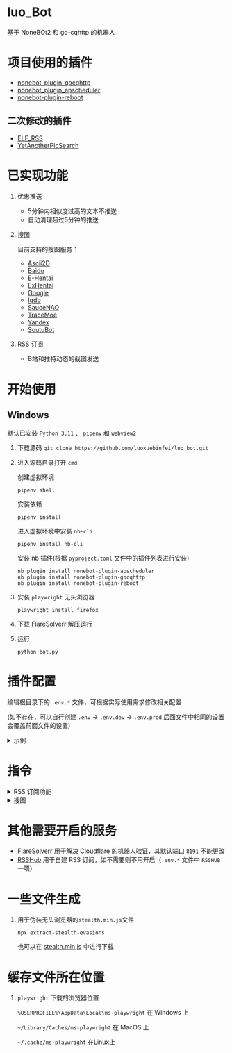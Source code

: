 # luo_Bot

基于 NoneBOt2 和 go-cqhttp 的机器人

# 项目使用的插件
- [nonebot_plugin_gocqhttp](https://github.com/mnixry/nonebot-plugin-gocqhttp)
- [nonebot_plugin_apscheduler](https://github.com/nonebot/plugin-apscheduler)
- [nonebot-plugin-reboot](https://github.com/18870/nonebot-plugin-reboot)

## 二次修改的插件
- [ELF_RSS](https://github.com/Quan666/ELF_RSS)
- [YetAnotherPicSearch](https://github.com/NekoAria/YetAnotherPicSearch)

# 已实现功能
1. 优惠推送

    - 5分钟内相似度过高的文本不推送
    - 自动清理超过5分钟的推送

2. 搜图

    目前支持的搜图服务：

    - [Ascii2D](https://ascii2d.net/)
    - [Baidu](https://graph.baidu.com/)
    - [E-Hentai](https://e-hentai.org/)
    - [ExHentai](https://exhentai.org/)
    - [Google](https://www.google.com/imghp)
    - [Iqdb](https://iqdb.org/)
    - [SauceNAO](https://saucenao.com/)
    - [TraceMoe](https://trace.moe/)
    - [Yandex](https://yandex.com/images/search)
    - [SoutuBot](https://soutubot.moe/)

3. RSS 订阅
   - B站和推特动态的截图发送

# 开始使用

## Windows

默认已安装 `Python 3.11` 、 `pipenv` 和 `webview2`

1. 下载源码
```git clone https://github.com/luoxuebinfei/luo_bot.git```

2. 进入源码目录打开 `cmd`

   创建虚拟环境

   ```pipenv shell```

   安装依赖

   ```pipenv install```

   进入虚拟环境中安装 `nb-cli`

   ```pipenv install nb-cli```

   安装 nb 插件(根据 `pyproject.toml` 文件中的插件列表进行安装)

    ```
   nb plugin install nonebot-plugin-apscheduler
   nb plugin install nonebot-plugin-gocqhttp
   nb plugin install nonebot-plugin-reboot
   ```

3. 安装 `playwright` 无头浏览器

   ```playwright install firefox```

4. 下载 [FlareSolverr](https://github.com/FlareSolverr/FlareSolverr) 解压运行

5. 运行

   ```python bot.py```

# 插件配置

编辑根目录下的 `.env.*` 文件，可根据实际使用需求修改相关配置

(如不存在，可以自行创建 `.env` -> `.env.dev` -> `.env.prod` 后面文件中相同的设置会覆盖前面文件的设置)

<details>
  <summary>示例</summary>

```
ENVIRONMENT=dev
DRIVER=~fastapi
HOST=127.0.0.1  # go-cqhttp监听地址
PORT=8080   # go-cqhttp监听端口

COMMAND_START=["/"]  # 配置命令起始字符
COMMAND_SEP=["."]  # 配置命令分割字符

# 插件 YetAnotherPicSearch 的配置
PROXY=""   # 代理地址
# saucenao APIKEY，必填，否则无法使用 saucenao 搜图
SAUCENAO_API_KEY=""
# 对 saucenao 的搜索结果进行 NSFW 判断的严格程度(依次递增), 启用后自动隐藏相应的 NSFW 结果的缩略图
# 0 表示不判断， 1 只判断明确的， 2 包括可疑的， 3 非明确为 SFW 的
SAUCENAO_NSFW_HIDE_LEVEL=1
# exhentai cookies，选填，没有的情况下自动改用 e-hentai 搜图
EXHENTAI_COOKIES=""
#NSFW_IMG=True   # 对可能出现的 nsfw 预览图片全部打码，默认为 False
#HIDE_IMG=False  # 隐藏所有搜索结果的缩略图，默认为 False

# 插件 XianbaoPush 的配置
XIANBAO_OPEN=False  # 是否开启推送
XIANBAO_GROUP_ID=[] # 要推送的群,多个群以英文逗号分割

# 插件 ELF_RSS2 的配置
RSS_PROXY=""  # 代理地址 示例： "127.0.0.1:7890"
RSSHUB=""  # rsshub订阅地址
#RSSHUB_BACKUP=[]  # 备用rsshub地址 示例： ["https://rsshub.app","https://rsshub.app"] 务必使用双引号！！！
DB_CACHE_EXPIRE=30  # 去重数据库的记录清理限定天数
LIMIT=200  # 缓存rss条数
MAX_LENGTH=1024  # 正文长度限制，防止消息太长刷屏，以及消息过长发送失败的情况
ENABLE_BOOT_MESSAGE=false  # 是否启用启动时的提示消息推送

# 图片压缩
ZIP_SIZE=2048  # 非 GIF 图片压缩后的最大长宽值，单位 px
GIF_ZIP_SIZE=6144  # GIF 图片压缩临界值，单位 KB
IMG_FORMAT="{subs}/{name}{ext}" # 保存图片的文件名,可使用 {subs}:订阅名 {name}:文件名 {ext}:文件后缀(可省略)
IMG_DOWN_PATH=""  # 图片的下载路径,默认为./data/image 可以为相对路径(./test)或绝对路径(/home)

BLOCKQUOTE=true  # 是否显示转发的内容(主要是微博)，默认打开，如果关闭还有转发的信息的话，可以自行添加进屏蔽词(但是这整条消息就会没)
#BLACK_WORD=[]  # 屏蔽词填写 支持正则，如 ["互动抽奖","微博抽奖平台"] 务必使用双引号！！！

# 使用百度翻译API 可选，填的话两个都要填，不填默认使用谷歌翻译(需墙外？)
# 百度翻译接口appid和secretKey，前往http://api.fanyi.baidu.com/获取
# 一般来说申请标准版免费就够了，想要好一点可以认证上高级版，有月限额，rss用也足够了
#BAIDU_ID=""
#BAIDU_KEY=""

# qbittorrent 相关设置(文件下载位置等更多设置请在qbittorrent软件中设置)
#QB_USERNAME=""  # qbittorrent 用户名
#QB_PASSWORD=""  # qbittorrent 密码
#QB_WEB_URL="http://127.0.0.1:8081"  # qbittorrent 客户端默认是关闭状态，请打开并设置端口号为 8081，同时勾选 “对本地主机上的客户端跳过身份验证”
#QB_DOWN_PATH=""  # qb的文件下载地址，这个地址必须是 go-cqhttp能访问到的
#DOWN_STATUS_MSG_GROUP=[]  # 下载进度消息提示群组 示例 [12345678] 注意：最好是将该群设置为免打扰
#DOWN_STATUS_MSG_DATE=10  # 下载进度检查及提示间隔时间，秒，不建议小于 10s

# pikpak 相关设置
#PIKPAK_USERNAME=""  # pikpak 用户名
#PIKPAK_PASSWORD=""  # pikpak 密码
#PIKPAK_DOWNLOAD_PATH=""  # pikpak 离线保存的目录, 默认是根目录，示例: ELF_RSS/Downloads ,目录不存在会自动创建, 不能/结尾

```
</details>

# 指令

<details>
  <summary>RSS 订阅功能</summary>

> 注意：
>
> 1. 所有命令均分群组、子频道和私聊三种情况，执行结果也会不同
> 2. [] 包起来的参数表示可选，但某些情况下为必须参数
> 3. 所有订阅命令群管都可使用（但是有一定限制）
> 4. 私聊直接发送命令即可，群聊和子频道需在消息首部或尾部添加 **机器人昵称** 或者 **@机器人**
> 5. 群聊中也可以回复机器人发的消息执行命令，子频道暂不支持
> 6. 所有参数之间均用空格分割，符号为英文标点
> 7. 子频道中需要手动添加管理员频道号到 `GUILD_SUPERUSERS`

## 添加订阅

> 命令：add （添加订阅、sub）
>
> 参数：订阅名 [RSS 地址]
>
> 示例： `add test twitter/user/huagequan`
>
> 使用技巧：先快速添加订阅，之后再通过 `change` 命令修改
>
> 命令解释：
>
> 必需 `订阅名` 及 `RSS地址（RSSHub订阅源可以省略域名，其余需要完整的URL地址）` 两个参数，
> 订阅到当前 `群组` 、 `频道` 或 `QQ`。

## 添加 RSSHub 订阅

> 命令：rsshub_add
>
> 参数：[RSSHub 路由名] [订阅名]
>
> 示例： `rsshub_add github`
>
> 命令解释：
>
> 发送命令后，按照提示依次输入 RSSHub 路由、订阅名和路由参数

## 删除订阅

> 命令：deldy （删除订阅、drop、unsub）
>
> 参数：订阅名 [订阅名 ...]（支持批量操作）
>
> 示例： `deldy test` `deldy test1 test2`
>
> 命令解释：
>
> 1. 在超级管理员私聊使用该命令时，可完全删除订阅
> 2. 在群组使用该命令时，将该群组从订阅群组中删除
> 3. 在子频道使用该命令时，将该子频道从订阅子频道中删除

## 所有订阅

> 命令：show_all（showall，select_all，selectall，所有订阅）
>
> 参数：[关键词]（支持正则，过滤生效范围：订阅名、订阅地址、QQ 号、群号）
>
> 示例： `showall test` `showall 123`
>
> 命令解释：
>
> 1. 携带 `关键词` 参数时，展示该群组或子频道或所有订阅中含有关键词的订阅
> 2. 不携带 `关键词` 参数时，展示该群组或子频道或所有订阅
> 3. 当 `关键词` 参数为整数时候，只对超级管理员用户额外展示所有订阅中 `QQ号` 或 `群号` 含有关键词的订阅

## 查看订阅

> 命令：show（查看订阅）
>
> 参数：[订阅名]
>
> 示例： `show test`
>
> 命令解释：
>
> 1. 携带 `订阅名` 参数时，展示该订阅的详细信息
> 2. 不携带 `订阅名` 参数时，展示该群组或子频道或 QQ 的订阅详情

## 修改订阅

> 命令：change（修改订阅，moddy）
>
> 参数：订阅名[, 订阅名,...] 属性=值[ 属性=值 ...]
>
> 示例： `change test1[,test2,...] qq=,123,234 qun=-1`
>
> 使用技巧：可以先只发送 `change` ，机器人会返回提示信息，无需记住复杂的参数列表
>
> 对应参数:
>
> | 修改项             | 参数名       | 值范围                            | 备注                                                                                                                                               |
> |-----------------|-----------|--------------------------------|--------------------------------------------------------------------------------------------------------------------------------------------------|
> | 订阅名             | -name     | 无空格字符串                         | 禁止将多个订阅批量改名，会因为名称相同起冲突                                                                                                                           |
> | 订阅链接            | -url      | 无空格字符串                         | RSSHub 订阅源可以省略域名，其余需要完整的 URL 地址                                                                                                                  |
> | QQ 号            | -qq       | 正整数 / -1                       | 需要先加该对象好友；前加英文逗号表示追加；-1 设为空                                                                                                                      |
> | QQ 群            | -qun      | 正整数 / -1                       | 需要先加入该群组；前加英文逗号表示追加；-1 设为空                                                                                                                       |
> | 更新频率            | -time     | 正整数 / crontab 字符串              | 值为整数时表示每 x 分钟进行一次检查更新，且必须大于等于 1<br />值为 crontab 字符串时，详见表格下方的补充说明                                                                                 |
> | 代理              | -proxy    | 1 / 0                          | 是否启用代理                                                                                                                                           |
> | 翻译              | -tl       | 1 / 0                          | 是否翻译正文内容                                                                                                                                         |
> | 仅标题             | -ot       | 1 / 0                          | 是否仅发送标题                                                                                                                                          |
> | 仅图片             | -op       | 1 / 0                          | 是否仅发送图片 (正文中只保留图片)                                                                                                                               |
> | 仅含有图片           | -ohp      | 1 / 0                          | 仅含有图片不同于仅图片，除了图片还会发送正文中的其他文本信息                                                                                                                   |
> | 下载种子            | -downopen | 1 / 0                          | 是否进行 BT 下载 (需要配置 qBittorrent，参考：[第一次部署](部署教程.md#第一次部署))                                                                                          |
> | 白名单关键词          | -wkey     | 无空格字符串 / 空                     | 支持正则表达式，匹配时推送消息及下载<br />设为空 (wkey=) 时不生效<br />前面加 +/- 表示追加/去除，详见表格下方的补充说明                                                                        |
> | 黑名单关键词          | -bkey     | 无空格字符串 / 空                     | 同白名单关键词，但匹配时不推送，可在避免冲突的情况下组合使用                                                                                                                   |
> | 种子上传到群          | -upgroup  | 1 / 0                          | 是否将 BT 下载完成的文件上传到群 (需要配置 qBittorrent，参考：[第一次部署](部署教程.md#第一次部署))                                                                                  |
> | 去重模式            | -mode     | link / title / image / or / -1 | 分为按链接 (link)、标题 (title)、图片 (image) 判断<br />其中 image 模式，出于性能考虑以及避免误伤情况发生，生效对象限定为只带 1 张图片的消息<br />此外，如果属性中带有 or 说明判断逻辑是任一匹配即去重，默认为全匹配<br />-1 设为禁用 |
> | 图片数量限制          | -img_num  | 正整数                            | 只发送限定数量的图片，防止刷屏                                                                                                                                  |
> | 正文待移除内容         | -rm_list  | 无空格字符串 / -1                    | 从正文中要移除的指定内容，支持正则表达式<br />因为参数解析的缘故，格式必须如：`rm_list='a'` 或 `rm_list='a','b'` <br />该处理过程是在解析 html 标签后进行的<br />要将该参数设为空，使用 `rm_list='-1'`          |
> | 停止更新            | -stop     | 1 / 0                          | 对订阅停止、恢复检查更新                                                                                                                                     |
> | PikPak 离线下载     | -pikpak   | 1 / 0                          | 将磁力链接离线到 PikPak 网盘，方便追番                                                                                                                          |
> | PikPak 离线下载路径匹配 | -ppk      | 无空格字符串                         | 匹配正文中的关键字作为目录                                                                                                                                    |
> | 发送合并消息          | -forward  | 1 / 0                          | 当一次更新多条消息时，尝试发送合并消息                                                                                                                              |
> 
> **注：**
>
> 各个属性之间使用**空格**分割
>
> wkey / bkey 前面加 +/- 表示追加/去除，最终处理为格式如 `a` 、 `a|b` 、 `a|b|c` …… 
>
> 如要使用，请在修改后检查处理后的正则表达式是否正确
>
> time 属性兼容 Linux crontab 格式，**但不同的是，crontab 中的空格应该替换为 `_` 即下划线**
>
> 可以参考 [Linux crontab 命令](https://www.runoob.com/linux/linux-comm-crontab.html) 务必理解！但实际有少许不同，主要是设置第 5 个字段时，即每周有不同。
>
> 时间格式如下：
>
> ```text
> f1_f2_f3_f4_f5
> ```
>
> - 其中 f1 是表示分钟，f2 表示小时，f3 表示一个月份中的第几日，f4 表示月份，f5 表示一个星期中的第几天。program 表示要执行的程序。
> - 当 f1 为 *时表示每分钟都要执行 program，f2 为* 时表示每小时都要执行程序，其馀类推
> - 当 f1 为 a-b 时表示从第 a 分钟到第 b 分钟这段时间内要执行，f2 为 a-b 时表示从第 a 到第 b 小时都要执行，其馀类推
> - 当 f1 为 */n 时表示每 n 分钟个时间间隔执行一次，f2 为*/n 表示每 n 小时个时间间隔执行一次，其馀类推
> - 当 f1 为 a, b, c, ... 时表示第 a, b, c, ... 分钟要执行，f2 为 a, b, c, ... 时表示第 a, b, c... 个小时要执行，其馀类推
>
> ```text
> *    *    *    *    *
> -    -    -    -    -
> |    |    |    |    |
> |    |    |    |    +----- 星期中星期几 (0 - 6) (星期一为 0，星期天为 6) (int|str) – number or name of weekday (0-6 or mon,tue,wed,thu,fri,sat,sun)
> |    |    |    +---------- 月份 (1 - 12)
> |    |    +--------------- 一个月中的第几天 (1 - 31)
> |    +-------------------- 小时 (0 - 23)
> +------------------------- 分钟 (0 - 59)
> ```
>
> 以下是一些示例：
>
> ``` text
> 1            # 每分钟执行一次（普通）
> 1_           # 每小时的第一分钟运行（cron）
> */1          # 每分钟执行一次
> *_*/1        # 每小时执行一次（注意，均在整点运行）
> *_*_*_*_0, 1, 2, 6 # 每周 1、2、3、日运行，周日为 6
> 0_6-12/3_*_12_* #在 12 月内, 每天的早上 6 点到 12 点，每隔 3 个小时 0 分钟执行一次
> *_12_*          # 每天 12 点运行
> # 如果不生效请查看控制台输出
> ```
</details>

<details>
  <summary>搜图</summary>

## 日常使用

- `搜图关键词` (`search_keyword`) 可以自定义，默认为 `搜图` ；之所以叫做关键词而不是指令，是因为它可以不在消息开头
- 如果想让机器人只响应含有 `搜图关键词` 的消息 (优先级高于 `search_immediately`) ，启用 `search_keyword_only`
- 私聊：
    - 发送 `搜图关键词` 及参数进入搜图模式，详见下方的 [搜图模式](#搜图模式)
    - 直接发送图片 (如果禁用了 `search_immediately` ，需要先发送 `搜图关键词` 进入搜图模式)
    - 回复自己或机器人发送的图片，在消息中附上 `搜图关键词` 及参数 (如果回复的是机器人，必须带上 `搜图关键词` 才会搜图，否则会被无视)
- 群聊：
    - 发送 `搜图关键词` 及参数进入搜图模式，详见下方的 `搜图模式`
    - `@机器人` 并发送图片
    - 回复某人 (包括自己) 发送的图片，在消息中附上 `搜图关键词` 或 `@机器人` 及参数 (如果回复的是机器人，必须带上 `搜图关键词` 才会搜图，否则会被无视)
- 可以在同一条消息中包含多张图片，会自动批量搜索
- 搜索图片时可以在消息内包含以下参数来指定搜索范围或者使用某项功能，优先级 (除去 `--purge`) 从上到下：
    - `--all` 全库搜索 (默认)
    - `--soutubot` 从 soutubot 中搜索
    - `--pixiv` 从 Pixiv 中搜索
    - `--danbooru` 从 Danbooru 中搜索
    - `--doujin` 搜索本子
    - `--anime` 搜索番剧
    - `--a2d` 使用 Ascii2D 进行搜索 (优势搜索局部图能力较强)
    - `--baidu` 使用 Baidu 进行搜索
    - `--ex` 使用 ExHentai (E-Hentai) 进行搜索
    - `--google` 使用 Google 进行搜索
    - `--iqdb` 使用 Iqdb 进行搜索
    - `--yandex` 使用 Yandex 进行搜索
    - `--purge` 无视缓存进行搜图，并更新缓存
- 对于 SauceNAO：
    - 如果得到的结果相似度低于 60% (可配置)，会自动使用 Ascii2D 进行搜索 (可配置)
    - 如果额度耗尽，会自动使用 Ascii2D 进行搜索
    - 如果搜索到本子，会自动在 ExHentai (E-Hentai) 中搜索并返回链接 (如果有汉化本会优先返回汉化本链接)
    - 如果搜到番剧，会自动使用 WhatAnime 搜索番剧详细信息：
        - AnimeDB 与 WhatAnime 的结果可能会不一致，是正常现象，毕竟这是两个不同的搜索引擎
        - 同时展示这两个搜索的目的是为了尽力得到你可能想要的识别结果
- 对于 ExHentai：
    - 如果没有配置 `EXHENTAI_COOKIES` ，会自动使用 `E-Hentai` 搜索 (如何获取 cookies 请参考 [PicImageSearch 文档](https://pic-image-search.kituin.fun/wiki/picimagesearch/E-hentai/DataStructure/#cookies%E8%8E%B7%E5%8F%96))
    - 不支持单色图片的搜索，例如黑白漫画，只推荐用于搜索 CG 、画集、图集、彩色漫画、彩色封面等
    - 如果没有配置 `superusers` ，不会显示搜索结果的收藏状态

## 搜图模式

搜图模式存在的意义是方便手机用户在转发图片等不方便在消息中夹带 @ 或搜图参数的情况下指定搜索范围或者使用某项功能：

- 发送 `搜图关键词` 并附上搜索范围或者功能参数，如果没有指定，会使用默认设置 (即 `--all`)
- 此时你发出来的下一条消息中的图 (也就是一次性的) 会使用指定搜索范围或者使用某项功能

</details>

# 其他需要开启的服务

- [FlareSolverr](https://github.com/FlareSolverr/FlareSolverr) 用于解决 Cloudflare 的机器人验证，其默认端口 `8191` 不能更改
- [RSSHub](https://docs.rsshub.app/install/) 用于自建 RSS 订阅，如不需要则不用开启（`.env.*` 文件中 `RSSHUB` 一项）

# 一些文件生成

1. 用于伪装无头浏览器的`stealth.min.js`文件

   ```npx extract-stealth-evasions```

   也可以在 [stealth.min.js](https://gitcode.net/mirrors/requireCool/stealth.min.js?utm_source=csdn_github_accelerator)
   中进行下载

# 缓存文件所在位置

1. `playwright` 下载的浏览器位置

    `%USERPROFILE%\AppData\Local\ms-playwright` 在 Windows 上

    `~/Library/Caches/ms-playwright` 在 MacOS 上

    `~/.cache/ms-playwright` 在Linux上
